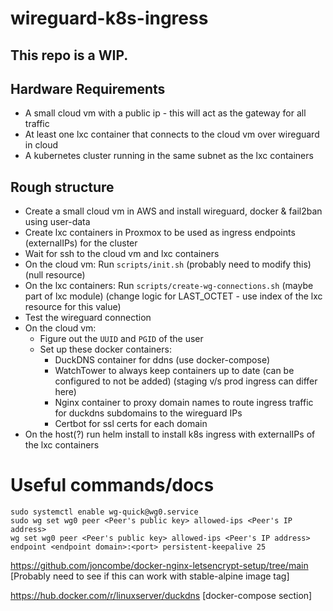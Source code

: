 # wireguard-k8s-ingress

## This repo is a WIP.

## Hardware Requirements

- A small cloud vm with a public ip - this will act as the gateway for all traffic
- At least one lxc container that connects to the cloud vm over wireguard in cloud
- A kubernetes cluster running in the same subnet as the lxc containers

## Rough structure

- Create a small cloud vm in AWS and install wireguard, docker & fail2ban using user-data
- Create lxc containers in Proxmox to be used as ingress endpoints (externalIPs) for the cluster
- Wait for ssh to the cloud vm and lxc containers
- On the cloud vm: Run `scripts/init.sh` (probably need to modify this) (null resource)
- On the lxc containers: Run `scripts/create-wg-connections.sh` (maybe part of lxc module) (change logic for LAST_OCTET - use index of the lxc resource for this value)
- Test the wireguard connection
- On the cloud vm:
    - Figure out the `UUID` and `PGID` of the user
    - Set up these docker containers:
        - DuckDNS container for ddns (use docker-compose)
        - WatchTower to always keep containers up to date (can be configured to not be added) (staging v/s prod ingress can differ here)
        - Nginx container to proxy domain names to route ingress traffic for duckdns subdomains to the wireguard IPs
        - Certbot for ssl certs for each domain
- On the host(?) run helm install to install k8s ingress with externalIPs of the lxc containers


# Useful commands/docs
```
sudo systemctl enable wg-quick@wg0.service
sudo wg set wg0 peer <Peer's public key> allowed-ips <Peer's IP address>
wg set wg0 peer <Peer's public key> allowed-ips <Peer's IP address> endpoint <endpoint domain>:<port> persistent-keepalive 25
```

https://github.com/joncombe/docker-nginx-letsencrypt-setup/tree/main [Probably need to see if this can work with stable-alpine image tag]

https://hub.docker.com/r/linuxserver/duckdns [docker-compose section]
